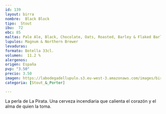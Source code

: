 ```yaml
---
id: 139
layout: birra
nombre:  Black Block
tipo:  Stout
ibu:  72
ebc: 85
maltas: Pale Ale, Black, Chocolate, Oats, Roasted, Barley & Flaked Barley
lupulos: Magnum & Northern Brewer
levaduras: 
formato: Botella 33cl.
volumen:  11.2 %
alergenos: 
origen: España
pvp: "3.50"
precio: 3.50
imagen: https://labodegadellupulo.s3.eu-west-3.amazonaws.com/images/birras/blackblock.jpg
categoria: [Stout_&_Porter]

---
```

La perla de La Pirata. Una cerveza incendiaria que calienta el corazón y el alma de quien
la toma.